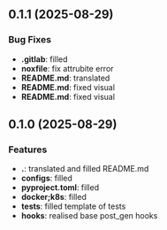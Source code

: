 ## 0.1.1 (2025-08-29)

### Bug Fixes

- **.gitlab**: filled
- **noxfile**: fix attrubite error
- **README.md**: translated
- **README.md**: fixed visual
- **README.md**: fixed visual

## 0.1.0 (2025-08-29)

### Features

- **.**: translated and filled README.md
- **configs**: filled
- **pyproject.toml**: filled
- **docker;k8s**: filled
- **tests**: filled template of tests
- **hooks**: realised base post_gen hooks
